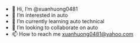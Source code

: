 - 👋 Hi, I’m @xuanhuong0481
- 👀 I’m interested in auto
- 🌱 I’m currently learning auto technical
- 💞️ I’m looking to collaborate on auto
- 📫 How to reach me xuanhuong0481@yahoo.com
